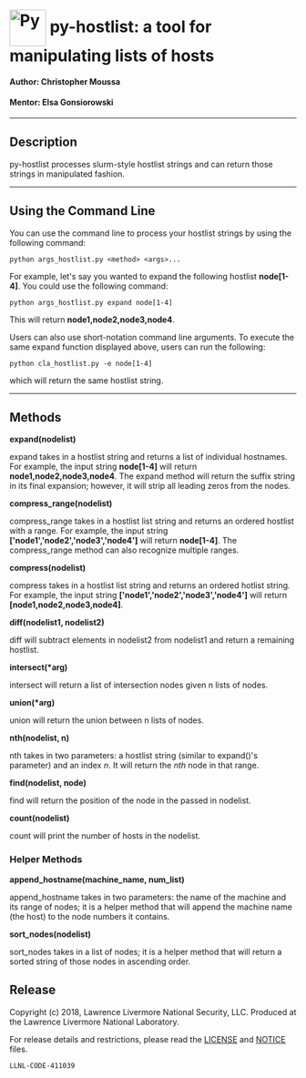 # <img src="https://openclipart.org/download/284280/publicdomainq-0008487gctues.svg" width="64" valign="middle" alt="Py"/> py-hostlist: a tool for manipulating lists of hosts

#### Author: Christopher Moussa
#### Mentor: Elsa Gonsiorowski
****
## Description

py-hostlist processes slurm-style hostlist strings and can return those strings in manipulated fashion. 
****

## Using the Command Line 

You can use the command line to process your hostlist strings by using the following command:

`python args_hostlist.py <method> <args>...`

For example, let's say you wanted to expand the following hostlist **node[1-4]**. You could use the following command:

`python args_hostlist.py expand node[1-4]`

This will return **node1,node2,node3,node4**.

Users can also use short-notation command line arguments. To execute the same expand function displayed above, users can run the following:

`python cla_hostlist.py -e node[1-4]`

which will return the same hostlist string.

****

## Methods

**expand(nodelist)**

expand takes in a hostlist string and returns a list of individual hostnames. For example, the input string **node[1-4]** will return **node1,node2,node3,node4**. The expand method will return the suffix string in its final expansion; however, it will strip all leading zeros from the nodes.

**compress_range(nodelist)**

compress_range takes in a hostlist list string and returns an ordered hostlist with a range. For example, the input string **['node1','node2','node3','node4']** will return **node[1-4]**. The compress_range method can also recognize multiple ranges.

**compress(nodelist)**

compress takes in a hostlist list string and returns an ordered hotlist string. For example, the input string **['node1','node2','node3','node4']** will return **[node1,node2,node3,node4]**.

**diff(nodelist1, nodelist2)**

diff will subtract elements in nodelist2 from nodelist1 and return a remaining hostlist. 

**intersect(\*arg)**

intersect will return a list of intersection nodes given n lists of nodes.

**union(\*arg)**

union will return the union between n lists of nodes.

**nth(nodelist, n)**

nth takes in two parameters: a hostlist string (similar to expand()'s parameter) and an index *n*. It will return the *nth* node in that range. 

**find(nodelist, node)**

find will return the position of the node in the passed in nodelist. 

**count(nodelist)**

count will print the number of hosts in the nodelist.

### Helper Methods

**append_hostname(machine_name, num_list)**

append_hostname takes in two parameters: the name of the machine and its range of nodes; it is a helper method that will append the machine name (the host) to the node numbers it contains.

**sort_nodes(nodelist)**

sort_nodes takes in a list of nodes; it is a helper method that will return a sorted string of those nodes in ascending order.

## Release

Copyright (c) 2018, Lawrence Livermore National Security, LLC.
Produced at the Lawrence Livermore National Laboratory.

For release details and restrictions, please read the [LICENSE](https://github.com/LLNL/py-hostlist/blob/master/LICENSE) and [NOTICE](https://github.com/LLNL/py-hostlist/blob/master/NOTICE) files.

`LLNL-CODE-411039`